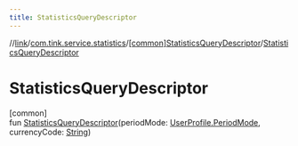 ```yaml
---
title: StatisticsQueryDescriptor
---
```

//[link](../../../index.html)/[com.tink.service.statistics](../index.html)/[[common]StatisticsQueryDescriptor](index.html)/[StatisticsQueryDescriptor](-statistics-query-descriptor.html)



# StatisticsQueryDescriptor



[common]\
fun [StatisticsQueryDescriptor](-statistics-query-descriptor.html)(periodMode: [UserProfile.PeriodMode](../../com.tink.model.user/[common]-user-profile/-period-mode/index.html), currencyCode: [String](https://kotlinlang.org/api/latest/jvm/stdlib/kotlin/-string/index.html))




